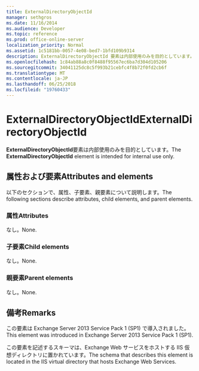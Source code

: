 ```yaml
---
title: ExternalDirectoryObjectId
manager: sethgros
ms.date: 11/16/2014
ms.audience: Developer
ms.topic: reference
ms.prod: office-online-server
localization_priority: Normal
ms.assetid: 1c5181bb-0057-4e08-bed7-1bfd109b9314
description: ExternalDirectoryObjectId 要素は内部使用のみを目的としています。
ms.openlocfilehash: 1c84ab88a8c0f8488f95567ec6ba7d304d105206
ms.sourcegitcommit: 34041125dc8c5f993b21cebfc4f8b72f0fd2cb6f
ms.translationtype: MT
ms.contentlocale: ja-JP
ms.lasthandoff: 06/25/2018
ms.locfileid: "19760433"
---
```

# <a name="externaldirectoryobjectid"></a><span data-ttu-id="61f27-103">ExternalDirectoryObjectId</span><span class="sxs-lookup"><span data-stu-id="61f27-103">ExternalDirectoryObjectId</span></span>

<span data-ttu-id="61f27-104">**ExternalDirectoryObjectId**要素は内部使用のみを目的としています。</span><span class="sxs-lookup"><span data-stu-id="61f27-104">The **ExternalDirectoryObjectId** element is intended for internal use only.</span></span> 

## <a name="attributes-and-elements"></a><span data-ttu-id="61f27-105">属性および要素</span><span class="sxs-lookup"><span data-stu-id="61f27-105">Attributes and elements</span></span>

<span data-ttu-id="61f27-106">以下のセクションで、属性、子要素、親要素について説明します。</span><span class="sxs-lookup"><span data-stu-id="61f27-106">The following sections describe attributes, child elements, and parent elements.</span></span>
  
### <a name="attributes"></a><span data-ttu-id="61f27-107">属性</span><span class="sxs-lookup"><span data-stu-id="61f27-107">Attributes</span></span>

<span data-ttu-id="61f27-108">なし。</span><span class="sxs-lookup"><span data-stu-id="61f27-108">None.</span></span>
  
### <a name="child-elements"></a><span data-ttu-id="61f27-109">子要素</span><span class="sxs-lookup"><span data-stu-id="61f27-109">Child elements</span></span>

<span data-ttu-id="61f27-110">なし。</span><span class="sxs-lookup"><span data-stu-id="61f27-110">None.</span></span>
  
### <a name="parent-elements"></a><span data-ttu-id="61f27-111">親要素</span><span class="sxs-lookup"><span data-stu-id="61f27-111">Parent elements</span></span>

<span data-ttu-id="61f27-112">なし。</span><span class="sxs-lookup"><span data-stu-id="61f27-112">None.</span></span>
  
## <a name="remarks"></a><span data-ttu-id="61f27-113">備考</span><span class="sxs-lookup"><span data-stu-id="61f27-113">Remarks</span></span>

<span data-ttu-id="61f27-114">この要素は Exchange Server 2013 Service Pack 1 (SP1) で導入されました。</span><span class="sxs-lookup"><span data-stu-id="61f27-114">This element was introduced in Exchange Server 2013 Service Pack 1 (SP1).</span></span>
  
<span data-ttu-id="61f27-115">この要素を記述するスキーマは、Exchange Web サービスをホストする IIS 仮想ディレクトリに置かれています。</span><span class="sxs-lookup"><span data-stu-id="61f27-115">The schema that describes this element is located in the IIS virtual directory that hosts Exchange Web Services.</span></span>
  

